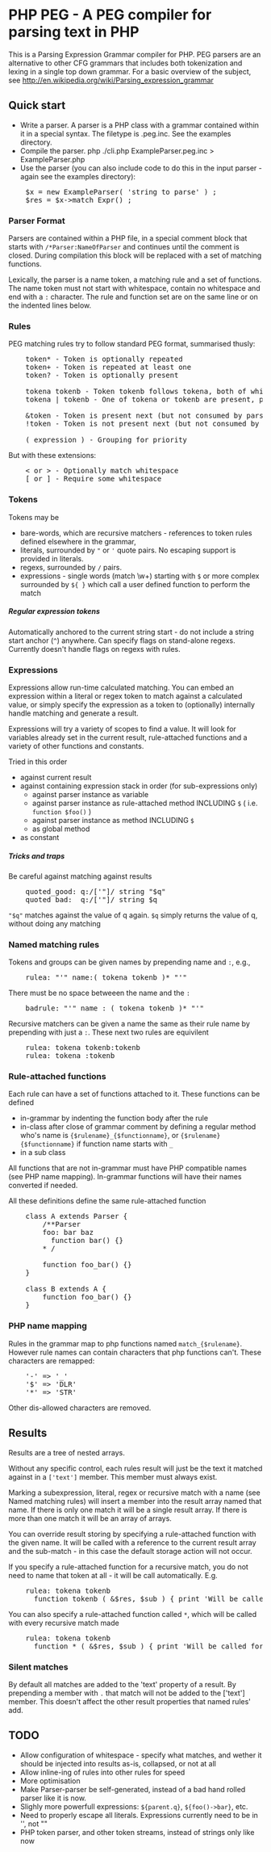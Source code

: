 # PHP PEG - A PEG compiler for parsing text in PHP

This is a Parsing Expression Grammar compiler for PHP. PEG parsers are an alternative to other CFG grammars that includes both tokenization
and lexing in a single top down grammar. For a basic overview of the subject, see http://en.wikipedia.org/wiki/Parsing_expression_grammar

## Quick start

* Write a parser. A parser is a PHP class with a grammar contained within it in a special syntax. The filetype is .peg.inc. See the examples directory.
* Compile the parser. php ./cli.php ExampleParser.peg.inc > ExampleParser.php
* Use the parser (you can also include code to do this in the input parser - again see the examples directory):

<pre>
	$x = new ExampleParser( 'string to parse' ) ;
	$res = $x->match_Expr() ;
</pre>

### Parser Format

Parsers are contained within a PHP file, in a special comment block that starts with `/*Parser:NameOfParser` and continues until the 
comment is closed. During compilation this block will be replaced with a set of matching functions.

Lexically, the parser is a name token, a matching rule and a set of functions. The name token must not start with whitespace, contain no whitespace 
and end with a `:` character. The rule and function set are on the same line or on the indented lines below.

### Rules

PEG matching rules try to follow standard PEG format, summarised thusly:

<pre>
	token* - Token is optionally repeated
	token+ - Token is repeated at least one
	token? - Token is optionally present

	tokena tokenb - Token tokenb follows tokena, both of which are present
	tokena | tokenb - One of tokena or tokenb are present, prefering tokena

	&token - Token is present next (but not consumed by parse)
	!token - Token is not present next (but not consumed by parse)

 	( expression ) - Grouping for priority
</pre>

But with these extensions:

<pre>
	< or > - Optionally match whitespace
	[ or ] - Require some whitespace
</pre>

### Tokens

Tokens may be

 - bare-words, which are recursive matchers - references to token rules defined elsewhere in the grammar,
 - literals, surrounded by `"` or `'` quote pairs. No escaping support is provided in literals.
 - regexs, surrounded by `/` pairs.
 - expressions - single words (match \w+) starting with `$` or more complex surrounded by `${ }` which call a user defined function to perform the match

##### Regular expression tokens

Automatically anchored to the current string start - do not include a string start anchor (`^`) anywhere.
Can specify flags on stand-alone regexs. Currently doesn't handle flags on regexs with rules.

### Expressions

Expressions allow run-time calculated matching. You can embed an expression within a literal or regex token to
match against a calculated value, or simply specify the expression as a token to (optionally) internally handle matching
and generate a result.

Expressions will try a variety of scopes to find a value. It will look for variables already set in the current result,
rule-attached functions and a variety of other functions and constants.

Tried in this order

* against current result
* against containing expression stack in order (for sub-expressions only)
    * against parser instance as variable
    * against parser instance as rule-attached method INCLUDING `$` ( i.e. `function $foo()` )
    * against parser instance as method INCLUDING `$`
    * as global method
* as constant

##### Tricks and traps

Be careful against matching against results

<pre>
	quoted_good: q:/['"]/ string "$q"
	quoted_bad:  q:/['"]/ string $q
</pre>

`"$q"` matches against the value of q again. `$q` simply returns the value of q, without doing any matching

### Named matching rules

Tokens and groups can be given names by prepending name and `:`, e.g.,

<pre>
	rulea: "'" name:( tokena tokenb )* "'"
</pre>

There must be no space betweeen the name and the `:`

<pre>
	badrule: "'" name : ( tokena tokenb )* "'"
</pre>

Recursive matchers can be given a name the same as their rule name by prepending with just a `:`. These next two rules are equivilent

<pre>
	rulea: tokena tokenb:tokenb
	rulea: tokena :tokenb
</pre>

### Rule-attached functions

Each rule can have a set of functions attached to it. These functions can be defined

- in-grammar by indenting the function body after the rule
- in-class after close of grammar comment by defining a regular method who's name is `{$rulename}_{$functionname}`, or `{$rulename}{$functionname}` if function name starts with `_`
- in a sub class

All functions that are not in-grammar must have PHP compatible names  (see PHP name mapping). In-grammar functions will have their names converted if needed.

All these definitions define the same rule-attached function

<pre>
    class A extends Parser {
        /**Parser
        foo: bar baz
          function bar() {}
        * /

        function foo_bar() {}
    }

    class B extends A {
        function foo_bar() {}
    }
</pre>

### PHP name mapping

Rules in the grammar map to php functions named `match_{$rulename}`. However rule names can contain characters that php functions can't.
These characters are remapped:

<pre>
	'-' => '_'
	'$' => 'DLR'
	'*' => 'STR'
</pre>

Other dis-allowed characters are removed.

## Results

Results are a tree of nested arrays.

Without any specific control, each rules result will just be the text it matched against in a `['text']` member. This member must always exist.

Marking a subexpression, literal, regex or recursive match with a name (see Named matching rules) will insert a member into the
result array named that name. If there is only one match it will be a single result array. If there is more than one match it will be an array of arrays.

You can override result storing by specifying a rule-attached function with the given name. It will be called with a reference to the current result array
and the sub-match - in this case the default storage action will not occur.

If you specify a rule-attached function for a recursive match, you do not need to name that token at all - it will be call automatically. E.g.

<pre>
	rulea: tokena tokenb
	  function tokenb ( &$res, $sub ) { print 'Will be called, even though tokenb is not named or marked with a :' ; }
</pre>

You can also specify a rule-attached function called `*`, which will be called with every recursive match made

<pre>
	rulea: tokena tokenb
	  function * ( &$res, $sub ) { print 'Will be called for both tokena and tokenb' ; }
</pre>

### Silent matches

By default all matches are added to the 'text' property of a result. By prepending a member with `.` that match will not be added to the ['text'] member. This
doesn't affect the other result properties that named rules' add.

## TODO

* Allow configuration of whitespace - specify what matches, and wether it should be injected into results as-is, collapsed, or not at all
* Allow inline-ing of rules into other rules for speed
* More optimisation
* Make Parser-parser be self-generated, instead of a bad hand rolled parser like it is now.
* Slighly more powerfull expressions: `${parent.q}`, `${foo()->bar}`, etc.
* Need to properly escape all literals. Expressions currently need to be in '', not ""
* PHP token parser, and other token streams, instead of strings only like now
